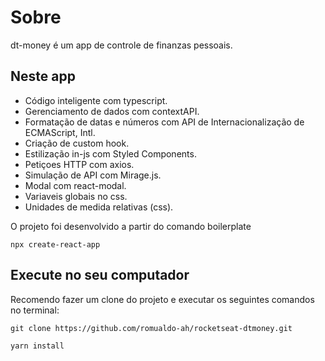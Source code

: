 # Sobre
dt-money é um app de controle de finanzas pessoais.


## Neste app

- Código inteligente com typescript.
- Gerenciamento de dados com contextAPI.
- Formatação de datas e números com API de Internacionalização de ECMAScript, Intl.
- Criação de custom hook.
- Estilização in-js com Styled Components.
- Petiçoes HTTP com axios.
- Simulação de API com Mirage.js.
- Modal com react-modal.
- Variaveis globais no css.
- Unidades de medida relativas (css).


O projeto foi desenvolvido a partir do comando boilerplate 

    npx create-react-app
## Execute no seu computador

Recomendo fazer um clone do projeto e executar os seguintes comandos no terminal:

    git clone https://github.com/romualdo-ah/rocketseat-dtmoney.git
    
    yarn install
